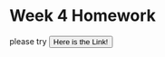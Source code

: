 # Week 4 Homework 
please try
<a href="https://gallerycar-hs.netlify.app/">
    <button>Here is the Link!</button>
</a>